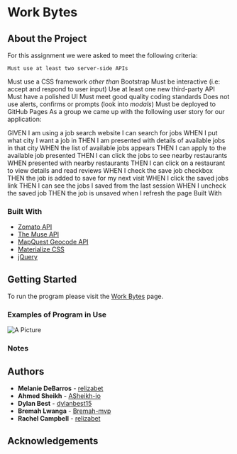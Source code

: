 # Work Bytes

## About the Project

For this assignment we were asked to meet the following criteria:

    Must use at least two server-side APIs
Must use a CSS framework _other than_ Bootstrap
Must be interactive (i.e: accept and respond to user input)
Use at least one new third-party API
Must have a polished UI
Must meet good quality coding standards
Does not use alerts, confirms or prompts (look into _modals_)
Must be deployed to GitHub Pages
As a group we came up with the following user story for our application:

GIVEN I am using a job search website I can search for jobs
WHEN I put what city I want a job in
THEN I am presented with details of available jobs in that city
WHEN the list of available jobs appears
THEN I can apply to the available job presented
THEN I can click the jobs to see nearby restaurants
WHEN presented with nearby restaurants
THEN I can click on a restaurant to view details and read reviews
WHEN I check the save job checkbox
THEN the job is added to save for my next visit
WHEN I click the saved jobs link
THEN I can see the jobs I saved from the last session
WHEN I uncheck the saved job
THEN the job is unsaved when I refresh the page
Built With

### Built With

- <a href="https://developers.zomato.com/api">Zomato API</a>
- <a href="https://www.themuse.com/developers/api/v2">The Muse API</a>
- <a href="https://developer.mapquest.com/documentation/geocoding-api/">MapQuest Geocode API</a>
- <a href="https://materializecss.com/">Materialize CSS</a>
- <a href="https://api.jquery.com/">jQuery</a>

## Getting Started

To run the program please visit the <a href="">Work Bytes</a> page.

### Examples of Program in Use

![A Picture]()

### Notes

## Authors

- **Melanie DeBarros** - [relizabet](https://github.com/melaniede)
- **Ahmed Sheikh** - [ASheikh-io](https://github.com/ASheikh-io)
- **Dylan Best** - [dylanbest15](https://github.com/dylanbest15)
- **Bremah Lwanga** - [Bremah-mvp](https://github.com/Bremah-mvp)
- **Rachel Campbell** - [relizabet](https://github.com/relizabet)

## Acknowledgements
